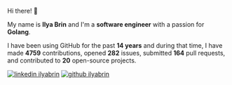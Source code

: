 Hi there! 👋

My name is **Ilya Brin** and I'm a **software engineer** with a passion for **Golang**.

I have been using GitHub for the past **14 years** and during that time, I have made **4759** contributions, opened **282** issues, submitted **164** pull requests, and contributed to **20** open-source projects.

[1.1]: https://user-images.githubusercontent.com/464157/88304618-307f2b00-cd11-11ea-8f5a-0a154f7b523d.png (Feel free to add me to your network)
[2.1]: https://user-images.githubusercontent.com/464157/88305468-39bcc780-cd12-11ea-826e-f67163b6cf1f.png (You are here 😸)
[1]: https://www.linkedin.com/in/ilyabrin
[2]: https://www.github.com/ilyabrin

[![linkedin ilyabrin][1.1]][1]
[![github ilyabrin][2.1]][2]
